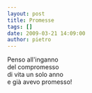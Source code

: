 ```yaml
---
layout: post
title: Promesse
tags: []
date: 2009-03-21 14:09:00
author: pietro
---
```

Penso all'inganno<br/>del compromesso<br/>di vita un solo anno<br/>e già avevo promesso!
